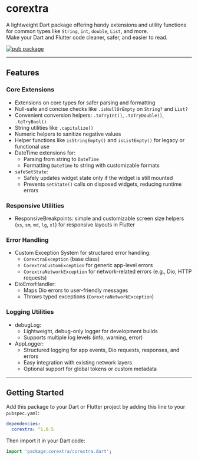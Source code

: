 
# corextra

A lightweight Dart package offering handy extensions and utility functions  
for common types like `String`, `int`, `double`, `List`, and more.  
Make your Dart and Flutter code cleaner, safer, and easier to read.

[![pub package](https://img.shields.io/pub/v/corextra.svg)](https://pub.dev/packages/corextra)

---

## Features

### Core Extensions
- Extensions on core types for safer parsing and formatting  
- Null-safe and concise checks like `.isNullOrEmpty` on `String?` and `List?`  
- Convenient conversion helpers: `.toTryInt()`, `.toTryDouble()`, `.toTryBool()`  
- String utilities like `.capitalize()`  
- Numeric helpers to sanitize negative values  
- Helper functions like `isStringEmpty()` and `isListEmpty()` for legacy or functional use  
- DateTime extensions for:
  - Parsing from string to `DateTime`
  - Formatting `DateTime` to string with customizable formats  
- `safeSetState`:
  - Safely updates widget state only if the widget is still mounted
  - Prevents `setState()` calls on disposed widgets, reducing runtime errors  

### Responsive Utilities
- ResponsiveBreakpoints: simple and customizable screen size helpers (`xs`, `sm`, `md`, `lg`, `xl`) for responsive layouts in Flutter  

### Error Handling
- Custom Exception System for structured error handling:
  - `CorextraException` (base class)
  - `CorextraCustomException` for generic app-level errors
  - `CorextraNetworkException` for network-related errors (e.g., Dio, HTTP requests)
- DioErrorHandler:
  - Maps Dio errors to user-friendly messages
  - Throws typed exceptions (`CorextraNetworkException`)

### Logging Utilities
- debugLog:
  - Lightweight, debug-only logger for development builds
  - Supports multiple log levels (info, warning, error)
- AppLogger:
  - Structured logging for app events, Dio requests, responses, and errors
  - Easy integration with existing network layers
  - Optional support for global tokens or custom metadata

---

## Getting Started

Add this package to your Dart or Flutter project by adding this line to your `pubspec.yaml`:

```yaml
dependencies:
  corextra: ^1.0.5
```

Then import it in your Dart code:

```dart
import 'package:corextra/corextra.dart';
```
